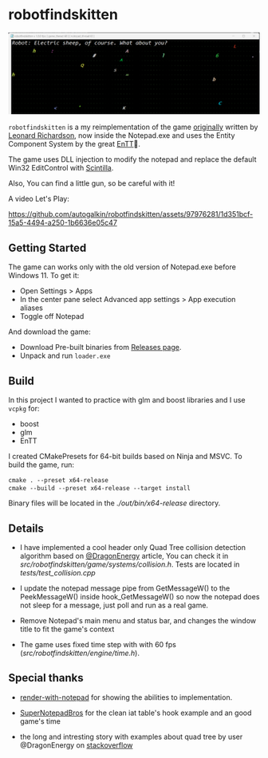 # robotfindskitten

![Screenshot](./docs/screenshot.png)

`robotfindskitten` is a my reimplementation of the game [originally](https://github.com/robotfindskitten/robotfindskitten) written by
[Leonard Richardson](https://www.crummy.com/software/robotfindskitten/), now
inside the Notepad.exe and uses the Entity Component System by the great [EnTT]🚀.

The game uses DLL injection to modify the notepad and replace the default Win32 EditControl with [Scintilla]. 

Also, You can find a little gun, so be careful with it!

A video Let's Play:

https://github.com/autogalkin/robotfindskitten/assets/97976281/1d351bcf-15a5-4494-a250-1b6636e05c47


[Scintilla]: https://www.scintilla.org
[EnTT]:  https://github.com/skypjack/entt


## Getting Started

The game can works only with the old version of Notepad.exe before Windows 11. To get it:
- Open Settings > Apps
- In the center pane select Advanced app settings > App execution aliases
- Toggle off Notepad

And download the game:
- Download Pre-built binaries from [Releases page](https://github.com/autogalkin/robotfindskitten/releases).
- Unpack and run `loader.exe`

## Build

In this project I wanted to practice with glm and boost libraries and I use
`vcpkg` for:
- boost
- glm
- EnTT

I created CMakePresets for 64-bit builds based on Ninja and MSVC. To build the game, run:

```
cmake . --preset x64-release
cmake --build --preset x64-release --target install
```
Binary files will be located in the *./out/bin/x64-release* directory.


## Details

- I have implemented a cool header only Quad Tree collision detection algorithm based on
[@DragonEnergy] article, You can check it in
*src/robotfindskitten/game/systems/collision.h*. Tests are located in
*tests/test_collision.cpp*
- I update the notepad message pipe from GetMessageW() to the PeekMessageW() inside
  hook_GetMessageW() so now the notepad does not sleep for a message, just poll and run
  as a real game.

- Remove Notepad's main menu and status bar, and changes the window title to fit the game's context

- The game uses fixed time step with with 60 fps (*src/robotfindskitten/engine/time.h*).

[@DragonEnergy]: https://stackoverflow.com/questions/41946007/efficient-and-well-explained-implementation-of-a-quadtree-for-2d-collision-det

## Special thanks

- [render-with-notepad](https://github.com/khalladay/render-with-notepad) for
  showing the abilities to implementation.

- [SuperNotepadBros](https://github.com/branw/SuperNotepadBros) for the clean iat table's hook example and an good game's time

- the long and intresting story with examples about quad tree by user @DragonEnergy on [stackoverflow](https://stackoverflow.com/questions/41946007/efficient-and-well-explained-implementation-of-a-quadtree-for-2d-collision-det)

